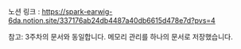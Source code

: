 노션 링크 : https://spark-earwig-6da.notion.site/337176ab24db4487a40db6615d478e7d?pvs=4

참고: 3주차의 문서와 동일합니다. 메모리 관리를 하나의 문서로 저장했습니다.